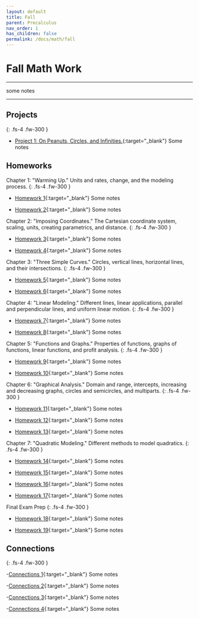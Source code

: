 ```yaml
---
layout: default
title: Fall
parent: Precalculus
nav_order: 1
has_children: false
permalink: /docs/math/fall
---
```

# Fall Math Work
---

some notes

---

## Projects
{: .fs-4 .fw-300 }

- [Project 1: On Peanuts, Circles, and Infinities.](https://sahana-sarangi.github.io/hahats/docs/math/fall/hw/Sahana_Project1.pdf){:target="_blank"} Some notes



## Homeworks

Chapter 1: "Warming Up." Units and rates, change, and the modeling process.
{: .fs-4 .fw-300 }
- [Homework 1](https://sahana-sarangi.github.io/hahats/docs/math/fall/hw/hw1.pdf){:target="_blank"} Some notes
  
- [Homework 2](https://sahana-sarangi.github.io/hahats/docs/math/fall/hw/hw2.pdf){:target="_blank"} Some notes



Chapter 2: "Imposing Coordinates." The Cartesian coordinate system, scaling, units, creating parametrics, and distance.
{: .fs-4 .fw-300 }
- [Homework 3](https://sahana-sarangi.github.io/hahats/docs/math/fall/hw/hw3.pdf){:target="_blank"} Some notes

- [Homework 4](https://sahana-sarangi.github.io/hahats/docs/math/fall/hw/hw4.pdf){:target="_blank"} Some notes



Chapter 3: "Three Simple Curves." Circles, vertical lines, horizontal lines, and their intersections.
{: .fs-4 .fw-300 }
- [Homework 5](https://sahana-sarangi.github.io/hahats/docs/math/fall/hw/hw5.pdf){:target="_blank"} Some notes

- [Homework 6](https://sahana-sarangi.github.io/hahats/docs/math/fall/hw/hw6.pdf){:target="_blank"} Some notes



Chapter 4: "Linear Modeling." Different lines, linear applications, parallel and perpendicular lines, and uniform linear motion.
{: .fs-4 .fw-300 }
- [Homework 7](https://sahana-sarangi.github.io/hahats/docs/math/fall/hw/hw7.pdf){:target="_blank"} Some notes

- [Homework 8](https://sahana-sarangi.github.io/hahats/docs/math/fall/hw/hw8.pdf){:target="_blank"} Some notes



Chapter 5: "Functions and Graphs." Properties of functions, graphs of functions, linear functions, and profit analysis.
{: .fs-4 .fw-300 }
- [Homework 9](https://sahana-sarangi.github.io/hahats/docs/math/fall/hw/hw9.pdf){:target="_blank"} Some notes

- [Homework 10](https://sahana-sarangi.github.io/hahats/docs/math/fall/hw/hw10.pdf){:target="_blank"} Some notes



Chapter 6: "Graphical Analysis." Domain and range, intercepts, increasing and decreasing graphs, circles and semicircles, and multiparts.
{: .fs-4 .fw-300 }
- [Homework 11](https://sahana-sarangi.github.io/hahats/docs/math/fall/hw/hw11.pdf){:target="_blank"} Some notes

- [Homework 12](https://sahana-sarangi.github.io/hahats/docs/math/fall/hw/hw12.pdf){:target="_blank"} Some notes

- [Homework 13](https://sahana-sarangi.github.io/hahats/docs/math/fall/hw/hw13.pdf){:target="_blank"} Some notes



Chapter 7: "Quadratic Modeling." Different methods to model quadratics.
{: .fs-4 .fw-300 }
- [Homework 14](https://sahana-sarangi.github.io/hahats/docs/math/fall/hw/hw14.pdf){:target="_blank"} Some notes

- [Homework 15](https://sahana-sarangi.github.io/hahats/docs/math/fall/hw/hw15.pdf){:target="_blank"} Some notes

- [Homework 16](https://sahana-sarangi.github.io/hahats/docs/math/fall/hw/hw16.pdf){:target="_blank"} Some notes

- [Homework 17](https://sahana-sarangi.github.io/hahats/docs/math/fall/hw/hw17.pdf){:target="_blank"} Some notes



Final Exam Prep
{: .fs-4 .fw-300 }

- [Homework 18](https://sahana-sarangi.github.io/hahats/docs/math/fall/hw/hw18.pdf){:target="_blank"} Some notes

- [Homework 19](https://sahana-sarangi.github.io/hahats/docs/math/fall/hw/hw19.pdf){:target="_blank"} Some notes



## Connections
{: .fs-4 .fw-300 }

-[Connections 1](https://sahana-sarangi.github.io/hahats/docs/math/fall/hw/connections1.pdf){:target="_blank"} Some notes

-[Connections 2](https://sahana-sarangi.github.io/hahats/docs/math/fall/hw/Connections2.pdf){:target="_blank"} Some notes

-[Connections 3](https://sahana-sarangi.github.io/hahats/docs/math/fall/hw/connections3.pdf){:target="_blank"} Some notes

-[Connections 4](https://sahana-sarangi.github.io/hahats/docs/math/fall/hw/connections4.pdf){:target="_blank"} Some notes


